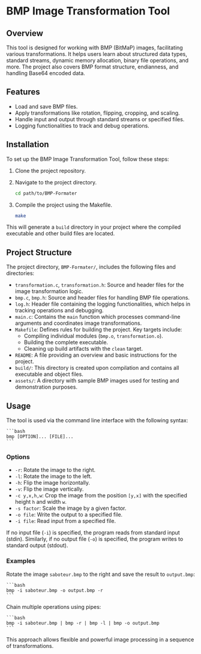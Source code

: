 # BMP Image Transformation Tool

## Overview

This tool is designed for working with BMP (BitMaP) images, facilitating various transformations. It helps users learn about structured data types, standard streams, dynamic memory allocation, binary file operations, and more. The project also covers BMP format structure, endianness, and handling Base64 encoded data.

## Features

- Load and save BMP files.
- Apply transformations like rotation, flipping, cropping, and scaling.
- Handle input and output through standard streams or specified files.
- Logging functionalities to track and debug operations.

## Installation

To set up the BMP Image Transformation Tool, follow these steps:

1. Clone the project repository.
2. Navigate to the project directory.

    ```bash
    cd path/to/BMP-Formater
    ```

3. Compile the project using the Makefile.

    ```bash
    make
    ```

This will generate a `build` directory in your project where the compiled executable and other build files are located.

## Project Structure

The project directory, `BMP-Formater/`, includes the following files and directories:

- `transformation.c`, `transformation.h`: Source and header files for the image transformation logic.
- `bmp.c`, `bmp.h`: Source and header files for handling BMP file operations.
- `log.h`: Header file containing the logging functionalities, which helps in tracking operations and debugging.
- `main.c`: Contains the `main` function which processes command-line arguments and coordinates image transformations.
- `Makefile`: Defines rules for building the project. Key targets include:
  - Compiling individual modules (`bmp.o`, `transformation.o`).
  - Building the complete executable.
  - Cleaning up build artifacts with the `clean` target.
- `README`: A file providing an overview and basic instructions for the project.
- `build/`: This directory is created upon compilation and contains all executable and object files.
- `assets/`: A directory with sample BMP images used for testing and demonstration purposes.

## Usage

The tool is used via the command line interface with the following syntax:

    ```bash
    bmp [OPTION]... [FILE]...
    ```

### Options

- `-r`: Rotate the image to the right.
- `-l`: Rotate the image to the left.
- `-h`: Flip the image horizontally.
- `-v`: Flip the image vertically.
- `-c y,x,h,w`: Crop the image from the position `[y,x]` with the specified height `h` and width `w`.
- `-s factor`: Scale the image by a given factor.
- `-o file`: Write the output to a specified file.
- `-i file`: Read input from a specified file.

If no input file (`-i`) is specified, the program reads from standard input (stdin). Similarly, if no output file (`-o`) is specified, the program writes to standard output (stdout).

### Examples

Rotate the image `saboteur.bmp` to the right and save the result to `output.bmp`:

    ```bash
    bmp -i saboteur.bmp -o output.bmp -r
    ```

Chain multiple operations using pipes:

    ```bash
    bmp -i saboteur.bmp | bmp -r | bmp -l | bmp -o output.bmp
    ```

This approach allows flexible and powerful image processing in a sequence of transformations.
